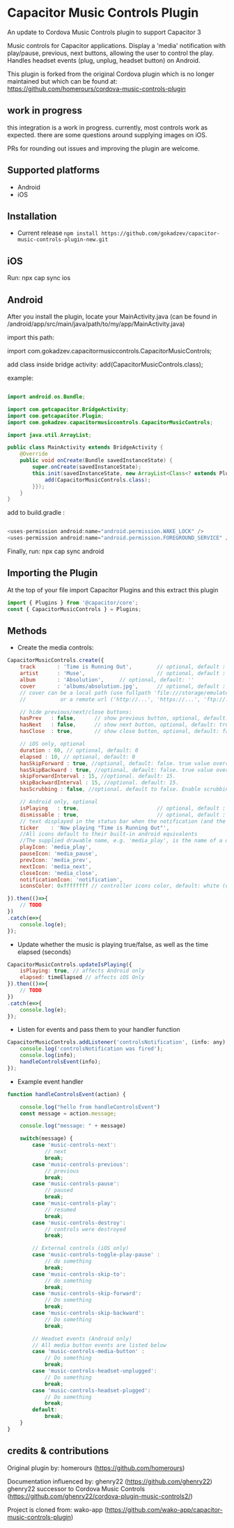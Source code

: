 # Capacitor Music Controls Plugin

An update to Cordova Music Controls plugin to support Capacitor 3

Music controls for Capacitor applications. Display a 'media' notification with play/pause, previous, next buttons, allowing the user to control the play. Handles headset events (plug, unplug, headset button) on Android.

This plugin is forked from the original Cordova plugin which is no longer maintained but which can be found at:
https://github.com/homerours/cordova-music-controls-plugin

##  work in progress

this integration is a work in progress. currently, most controls work as expected. there are some questions around supplying images on iOS.

PRs for rounding out issues and improving the plugin are welcome.

## Supported platforms

- Android
- iOS

## Installation

- Current release
`npm install https://github.com/gokadzev/capacitor-music-controls-plugin-new.git`

## iOS

Run:
npx cap sync ios

## Android

After you install the plugin, locate your MainActivity.java (can be found in /android/app/src/main/java/path/to/my/app/MainActivity.java)

import this path:

import com.gokadzev.capacitormusiccontrols.CapacitorMusicControls;

add class inside bridge activity:
add(CapacitorMusicControls.class);

example:
```java

import android.os.Bundle;

import com.getcapacitor.BridgeActivity;
import com.getcapacitor.Plugin;
import com.gokadzev.capacitormusiccontrols.CapacitorMusicControls;

import java.util.ArrayList;

public class MainActivity extends BridgeActivity {
    @Override
    public void onCreate(Bundle savedInstanceState) {
        super.onCreate(savedInstanceState);
        this.init(savedInstanceState, new ArrayList<Class<? extends Plugin>>() {{
            add(CapacitorMusicControls.class);
        }});
    }
}
```


add to build.gradle :

```java

<uses-permission android:name="android.permission.WAKE_LOCK" />
<uses-permission android:name="android.permission.FOREGROUND_SERVICE" />

```


Finally, run:
npx cap sync android


## Importing the Plugin

At the top of your file import Capacitor Plugins and this extract this plugin

```javascript
import { Plugins } from '@capacitor/core';
const { CapacitorMusicControls } = Plugins;
```

## Methods

- Create the media controls:
```javascript
CapacitorMusicControls.create({
	track       : 'Time is Running Out',		// optional, default : ''
	artist      : 'Muse',						// optional, default : ''
	album       : 'Absolution',     // optional, default: ''
 	cover       : 'albums/absolution.jpg',		// optional, default : nothing
	// cover can be a local path (use fullpath 'file:///storage/emulated/...', or only 'my_image.jpg' if my_image.jpg is in the www folder of your app)
	//			 or a remote url ('http://...', 'https://...', 'ftp://...')

	// hide previous/next/close buttons:
	hasPrev   : false,		// show previous button, optional, default: true
	hasNext   : false,		// show next button, optional, default: true
	hasClose  : true,		// show close button, optional, default: false

	// iOS only, optional
	duration : 60, // optional, default: 0
	elapsed : 10, // optional, default: 0
  	hasSkipForward : true, //optional, default: false. true value overrides hasNext.
  	hasSkipBackward : true, //optional, default: false. true value overrides hasPrev.
  	skipForwardInterval : 15, //optional. default: 15.
	skipBackwardInterval : 15, //optional. default: 15.
	hasScrubbing : false, //optional. default to false. Enable scrubbing from control center progress bar 

    // Android only, optional
    isPlaying   : true,							// optional, default : true
    dismissable : true,							// optional, default : false
	// text displayed in the status bar when the notification (and the ticker) are updated
	ticker	  : 'Now playing "Time is Running Out"',
	//All icons default to their built-in android equivalents
	//The supplied drawable name, e.g. 'media_play', is the name of a drawable found under android/res/drawable* folders
	playIcon: 'media_play',
	pauseIcon: 'media_pause',
	prevIcon: 'media_prev',
	nextIcon: 'media_next',
	closeIcon: 'media_close',
	notificationIcon: 'notification',
	iconsColor: 0xffffffff // controller icons color, default: white (url for more colors: https://developer.android.com/reference/android/graphics/Color#constants_1 ) 

}).then(()=>{
	// TODO
})
.catch(e=>{
	console.log(e);
});
```

- Update whether the music is playing true/false, as well as the time elapsed (seconds)

```javascript
CapacitorMusicControls.updateIsPlaying({
    isPlaying: true, // affects Android only
    elapsed: timeElapsed // affects iOS Only
}).then(()=>{
	// TODO
})
.catch(e=>{
	console.log(e);
});
```

- Listen for events and pass them to your handler function

```javascript
CapacitorMusicControls.addListener('controlsNotification', (info: any) => {
    console.log('controlsNotification was fired');
    console.log(info);
    handleControlsEvent(info);
});
```



- Example event handler

```javascript
function handleControlsEvent(action) {

	console.log("hello from handleControlsEvent")
	const message = action.message;

	console.log("message: " + message)

	switch(message) {
		case 'music-controls-next':
			// next
			break;
		case 'music-controls-previous':
			// previous
			break;
		case 'music-controls-pause':
			// paused
			break;
		case 'music-controls-play':
			// resumed
			break;
		case 'music-controls-destroy':
			// controls were destroyed
			break;

		// External controls (iOS only)
		case 'music-controls-toggle-play-pause' :
			// do something
			break;
		case 'music-controls-skip-to':
			// do something
			break;
		case 'music-controls-skip-forward':
			// Do something
			break;
		case 'music-controls-skip-backward':
			// Do something
			break;

		// Headset events (Android only)
		// All media button events are listed below
		case 'music-controls-media-button' :
			// Do something
			break;
		case 'music-controls-headset-unplugged':
			// Do something
			break;
		case 'music-controls-headset-plugged':
			// Do something
			break;
		default:
			break;
	}
}
```

## credits & contributions

Original plugin by:
homerours (https://github.com/homerours)

Documentation influenced by:
ghenry22 (https://github.com/ghenry22)
ghenry22 successor to Cordova Music Controls (https://github.com/ghenry22/cordova-plugin-music-controls2/)

Project is cloned from: 
wako-app (https://github.com/wako-app/capacitor-music-controls-plugin)
